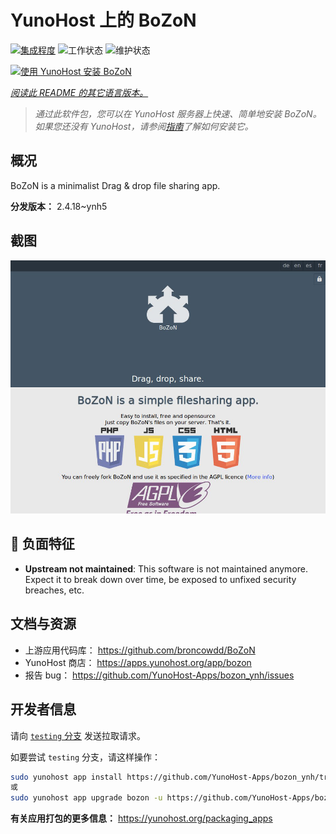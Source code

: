 <!--
注意：此 README 由 <https://github.com/YunoHost/apps/tree/master/tools/readme_generator> 自动生成
请勿手动编辑。
-->

# YunoHost 上的 BoZoN

[![集成程度](https://dash.yunohost.org/integration/bozon.svg)](https://dash.yunohost.org/appci/app/bozon) ![工作状态](https://ci-apps.yunohost.org/ci/badges/bozon.status.svg) ![维护状态](https://ci-apps.yunohost.org/ci/badges/bozon.maintain.svg)

[![使用 YunoHost 安装 BoZoN](https://install-app.yunohost.org/install-with-yunohost.svg)](https://install-app.yunohost.org/?app=bozon)

*[阅读此 README 的其它语言版本。](./ALL_README.md)*

> *通过此软件包，您可以在 YunoHost 服务器上快速、简单地安装 BoZoN。*  
> *如果您还没有 YunoHost，请参阅[指南](https://yunohost.org/install)了解如何安装它。*

## 概况

BoZoN is a minimalist Drag & drop file sharing app.


**分发版本：** 2.4.18~ynh5

## 截图

![BoZoN 的截图](./doc/screenshots/bozon_screenshot.png)

## :red_circle: 负面特征

- **Upstream not maintained**: This software is not maintained anymore. Expect it to break down over time, be exposed to unfixed security breaches, etc.

## 文档与资源

- 上游应用代码库： <https://github.com/broncowdd/BoZoN>
- YunoHost 商店： <https://apps.yunohost.org/app/bozon>
- 报告 bug： <https://github.com/YunoHost-Apps/bozon_ynh/issues>

## 开发者信息

请向 [`testing` 分支](https://github.com/YunoHost-Apps/bozon_ynh/tree/testing) 发送拉取请求。

如要尝试 `testing` 分支，请这样操作：

```bash
sudo yunohost app install https://github.com/YunoHost-Apps/bozon_ynh/tree/testing --debug
或
sudo yunohost app upgrade bozon -u https://github.com/YunoHost-Apps/bozon_ynh/tree/testing --debug
```

**有关应用打包的更多信息：** <https://yunohost.org/packaging_apps>
